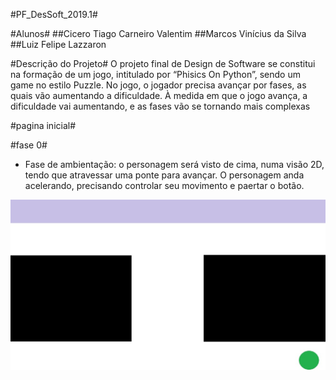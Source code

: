 #PF_DesSoft_2019.1#

#Alunos#
##Cicero Tiago Carneiro Valentim
##Marcos Vinícius da Silva
##Luiz Felipe Lazzaron

#Descrição do Projeto#
O projeto final de Design de Software se constitui na formação de um jogo, intitulado por “Phisics On Python”, sendo um game no estilo Puzzle. No jogo, o jogador precisa avançar por fases, as quais vão aumentando a dificuldade. À medida em que o jogo avança, a dificuldade vai aumentando, e as fases vão se tornando mais complexas


#pagina inicial#


#fase 0#
- Fase de ambientação: o personagem será visto de cima, numa visão 2D, tendo que atravessar uma ponte para avançar. O personagem anda acelerando, precisando controlar seu movimento e paertar o botão.

![imagem da primeira tela de jogo](imagens/1.jpeg)

